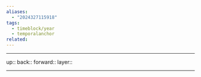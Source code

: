 ```yaml
---
aliases:
  - "2024327115918"
tags:
  - timeblock/year
  - temporalanchor
related:
---
```




***

up:: 
back:: 
forward:: 
layer:: 

***

